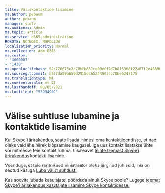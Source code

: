 ```yaml
---
title: Väliskontaktide lisamine
ms.author: pebaum
author: pebaum
manager: scotv
ms.audience: Admin
ms.topic: article
ms.service: o365-administration
ROBOTS: NOINDEX, NOFOLLOW
localization_priority: Normal
ms.collection: Adm_O365
ms.custom:
- "4000007"
- "1430"
ms.openlocfilehash: 92d776675c2c70bfb651ce09e0f2d7b815366f22a87f2e468964fa4971d275f4
ms.sourcegitcommit: b5f7da89a650d2915dc652449623c78be6247175
ms.translationtype: MT
ms.contentlocale: et-EE
ms.lasthandoff: 08/05/2021
ms.locfileid: "53934901"
---
```

# <a name="enable-external-communications-and-add-contacts"></a>Välise suhtluse lubamine ja kontaktide lisamine

Kui Skype'i ärirakendus, saate lisada inimesi oma kontaktiloendisse, et nad oleks vaid ühe hiirek klõpsamise kaugusel. Iga uus kontakt lisatakse ühte või mitmesse teie kontaktirühma. Lisateavet [leiate teemast Skype'i ärirakendus](https://support.office.com/article/add-a-contact-in-skype-for-business-89338023-2adf-4f5c-90b6-f8b6f72fadd1) kontakti lisamine. 

Veenduge, et teie rentnikuadministraator oleks järginud juhiseid, mis on seotud käsuga [Luba välist suhtlust.](https://docs.microsoft.com/skypeforbusiness/set-up-skype-for-business-online/allow-users-to-contact-external-skype-for-business-users)

Kas soovite lubada kasutajatel pöörduda ainult Skype poole? Lugege [teemat Skype'i ärirakendus kasutajate lisamine Skype kontaktidesse.](https://docs.microsoft.com/skypeforbusiness/set-up-skype-for-business-online/let-skype-for-business-users-add-skype-contacts) 